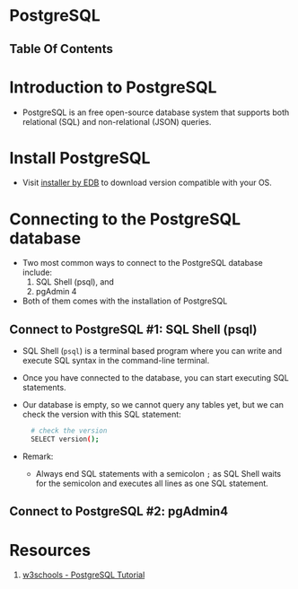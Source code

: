 # PostgreSQL

## Table Of Contents

# Introduction to PostgreSQL

- PostgreSQL is an free open-source database system that supports both relational (SQL) and non-relational (JSON) queries.

# Install PostgreSQL

- Visit [installer by EDB](https://www.enterprisedb.com/downloads/postgres-postgresql-downloads) to download version compatible with your OS.

# Connecting to the PostgreSQL database

- Two most common ways to connect to the PostgreSQL database include:
  1. SQL Shell (psql), and
  2. pgAdmin 4
- Both of them comes with the installation of PostgreSQL

## Connect to PostgreSQL #1: SQL Shell (psql)

- SQL Shell (`psql`) is a terminal based program where you can write and execute SQL syntax in the command-line terminal.
- Once you have connected to the database, you can start executing SQL statements.
- Our database is empty, so we cannot query any tables yet, but we can check the version with this SQL statement:

  ```sh
    # check the version
    SELECT version();
  ```

- Remark:
  - Always end SQL statements with a semicolon `;` as SQL Shell waits for the semicolon and executes all lines as one SQL statement.

## Connect to PostgreSQL #2: pgAdmin4

# Resources

1. [w3schools - PostgreSQL Tutorial](https://www.w3schools.com/postgresql/postgresql_intro.php)
